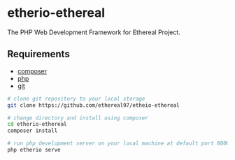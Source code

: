 # etherio-ethereal 

The PHP Web Development Framework for Ethereal Project. 

## Requirements
- [composer](https://getcomposer.org)
- [php](https://php.net) 
- [git](https://git-scm.com)

```bash 
# clone git repository to your local storage
git clone https://github.com/ethereal97/etheio-ethereal

# change directory and install using composer 
cd etherio-ethereal
composer install

# run php development server on your local machine at default port 8000.
php etherio serve
```

